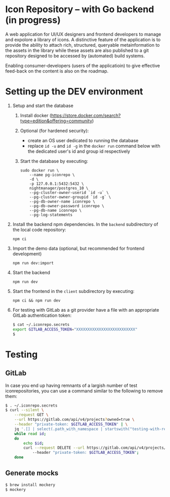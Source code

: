 # Icon Repository – with Go backend (in progress)

A web application for UI/UX designers and frontend developers to manage and expolore a library of icons. A distinctive feature of the application is to provide the ability to attach rich, structured, queryable metainformation to the assets in the library while these assets are also published to a git repository designed to be accessed by (automated) build systems.

Enabling consumer-developers (users of the applicatioin) to give effective feed-back on the content is also on the roadmap.

# Setting up the DEV environment

1. Setup and start the database

    1. Install docker (https://store.docker.com/search?type=edition&offering=community)

    1. Optional (for hardened security):
        - create an OS user dedicated to running the database
        - replace `id -u` and `id -g` in the `docker run` command below with the dedicated user's id and group id respectively

    1. Start the database by executing:
        ```
        sudo docker run \
            --name pg-iconrepo \
            -d \
            -p 127.0.0.1:5432:5432 \
            nightmanager/postgres_10 \
            --pg-cluster-owner-userid `id -u` \
            --pg-cluster-owner-groupid `id -g` \
            --pg-db-owner-name iconrepo \
            --pg-db-owner-password iconrepo \
            --pg-db-name iconrepo \
            --pg-log-statements
        ```
1. Install the backend npm dependencies. In the `backend` subdirectory of the local code repository:

    `npm ci`

1. Import the demo data (optional, but recommended for frontend development)

   `npm run dev:import`

1. Start the backend

    `npm run dev`

1. Start the frontend in the `client` subdirectory by executing:

    `npm ci && npm run dev`

2. For testing with GitLab as a git provider have a file with an appropriate GitLab authentication token:

   ```bash
   $ cat ~/.iconrepo.secrets 
   export GITLAB_ACCESS_TOKEN="XXXXXXXXXXXXXXXXXXXXXXXXXX"
   $ 
   ```
# Testing

## GitLab

In case you end up having remnants of a largish number of test iconrepositories, you can use a command similar to the following to remove them:

```bash
$ . ~/.iconrepo.secrets 
$ curl --silent \
    --request GET \
    --url https://gitlab.com/api/v4/projects?owned=true \
    --header "private-token: $GITLAB_ACCESS_TOKEN" | \
    jq '.[] | select(.path_with_namespace | startswith("testing-with-repositories/iconrepo-gitrepo-test")) | .id' | \
    while read id;
    do
        echo $id;
        curl --request DELETE --url https://gitlab.com/api/v4/projects/$id
            --header "private-token: $GITLAB_ACCESS_TOKEN";
    done
```

## Generate mocks

```bash
$ brew install mockery
$ mockery
```

